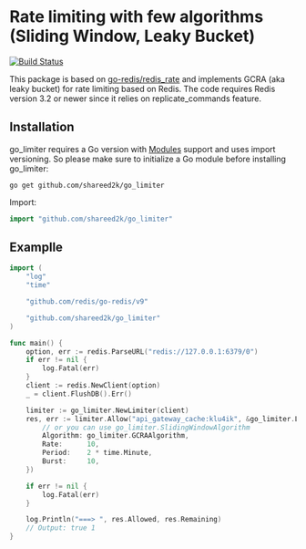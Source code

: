 # Rate limiting with few algorithms (Sliding Window, Leaky Bucket)

[![Build Status](https://travis-ci.org/Shareed2k/go_limiter.svg?branch=master)](github.com/shareed2k/go_limiter)

This package is based on [go-redis/redis_rate](https://github.com/go-redis/redis_rate) and implements GCRA (aka leaky bucket) for rate limiting based on Redis. The code requires Redis version 3.2 or newer since it relies on replicate_commands feature.

## Installation

go_limiter requires a Go version with [Modules](https://github.com/golang/go/wiki/Modules) support and uses import versioning. So please make sure to initialize a Go module before installing go_limiter:

```shell
go get github.com/shareed2k/go_limiter
```

Import:
```go
import "github.com/shareed2k/go_limiter"
```

## Examplle
```go
import (
	"log"
	"time"

	"github.com/redis/go-redis/v9"

	"github.com/shareed2k/go_limiter"
)

func main() {
	option, err := redis.ParseURL("redis://127.0.0.1:6379/0")
	if err != nil {
		log.Fatal(err)
	}
	client := redis.NewClient(option)
	_ = client.FlushDB().Err()

	limiter := go_limiter.NewLimiter(client)
	res, err := limiter.Allow("api_gateway_cache:klu4ik", &go_limiter.Limit{
		// or you can use go_limiter.SlidingWindowAlgorithm
		Algorithm: go_limiter.GCRAAlgorithm,
		Rate:      10,
		Period:    2 * time.Minute,
		Burst:     10,
	})

	if err != nil {
		log.Fatal(err)
	}

	log.Println("===> ", res.Allowed, res.Remaining)
	// Output: true 1
}
 
```

